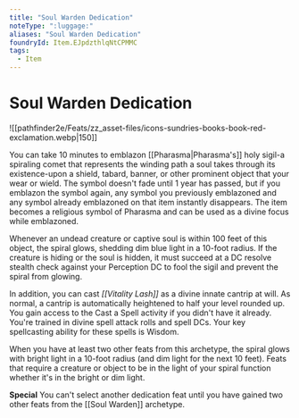 ```yaml
---
title: "Soul Warden Dedication"
noteType: ":luggage:"
aliases: "Soul Warden Dedication"
foundryId: Item.EJpdzthlqNtCPMMC
tags:
  - Item
---
```


# Soul Warden Dedication
![[pathfinder2e/Feats/zz_asset-files/icons-sundries-books-book-red-exclamation.webp|150]]

You can take 10 minutes to emblazon [[Pharasma|Pharasma's]] holy sigil-a spiraling comet that represents the winding path a soul takes through its existence-upon a shield, tabard, banner, or other prominent object that your wear or wield. The symbol doesn't fade until 1 year has passed, but if you emblazon the symbol again, any symbol you previously emblazoned and any symbol already emblazoned on that item instantly disappears. The item becomes a religious symbol of Pharasma and can be used as a divine focus while emblazoned.

Whenever an undead creature or captive soul is within 100 feet of this object, the spiral glows, shedding dim blue light in a 10-foot radius. If the creature is hiding or the soul is hidden, it must succeed at a DC resolve stealth check against your Perception DC to fool the sigil and prevent the spiral from glowing.

In addition, you can cast _[[Vitality Lash]]_ as a divine innate cantrip at will. As normal, a cantrip is automatically heightened to half your level rounded up. You gain access to the Cast a Spell activity if you didn't have it already. You're trained in divine spell attack rolls and spell DCs. Your key spellcasting ability for these spells is Wisdom.

When you have at least two other feats from this archetype, the spiral glows with bright light in a 10-foot radius (and dim light for the next 10 feet). Feats that require a creature or object to be in the light of your spiral function whether it's in the bright or dim light.

**Special** You can't select another dedication feat until you have gained two other feats from the [[Soul Warden]] archetype.
